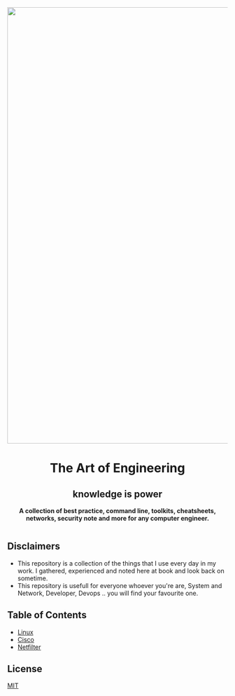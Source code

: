 <a align="center" href="https://github.com/hnimminh/libresbc" target="_blank">
  <img width="996px" src="https://user-images.githubusercontent.com/58973699/123421780-82969380-d5e7-11eb-8b10-d9fcf0c11870.png" alt="">
</a>

<h1 align="center">The Art of Engineering</h1>
<h2 align="center">knowledge is power</h2>
<p align="center"><b>A collection of best practice, command line, toolkits, cheatsheets, networks, security note and more for any computer engineer.</b></p>
<p align="center">
  <a href="LICENSE.md" target="_blank">
    <img src="https://badgen.net/badge/license/MIT/blue" alt="">
  </a>
</p>


## Disclaimers
* This repository is a collection of the things that I use every day in my work. I gathered, experienced and noted here at book and look back on sometime.
* This repository is usefull for everyone whoever you're are, System and Network, Developer, Devops .. you will find your favourite one.


## Table of Contents
- [Linux](./linux.md)
- [Cisco](./cisco.md)
- [Netfilter]()


## License
[MIT](./LICENSE)
